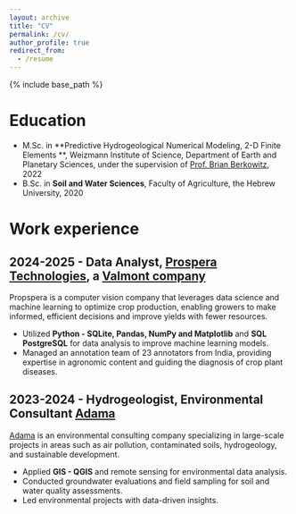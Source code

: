 ```yaml
---
layout: archive
title: "CV"
permalink: /cv/
author_profile: true
redirect_from:
  - /resume
---
```


{% include base_path %}

Education
======
* M.Sc. in **Predictive Hydrogeological Numerical Modeling, 2-D Finite Elements **, Weizmann Institute of Science, Department of Earth and Planetary Sciences,  under the supervision of [Prof. Brian Berkowitz](https://www.weizmann.ac.il/EPS/Brian/), 2022
* B.Sc. in **Soil and Water Sciences**, Faculty of Agriculture, the Hebrew University, 2020

Work experience
======
## 2024-2025 - Data Analyst, [Prospera Technologies](https://prospera.ag/about-us), a [Valmont company](https://www.valmont.com/)

Propspera is a computer vision company that leverages data science and machine learning to optimize crop production, enabling growers to make informed, efficient decisions and improve yields with fewer resources.

- Utilized **Python - SQLite, Pandas, NumPy and Matplotlib** and **SQL PostgreSQL** for data analysis to improve machine learning models.
- Managed an annotation team of 23 annotators from India, providing expertise in agronomic content and guiding the diagnosis of crop plant diseases.

## 2023-2024 - Hydrogeologist, Environmental Consultant [Adama](https://www.adam-ma.co.il/en/home/)  

[Adama](https://www.adama.com/) is an environmental consulting company specializing in large-scale projects in areas such as air pollution, contaminated soils, hydrogeology, and sustainable development.

- Applied **GIS - QGIS** and remote sensing for environmental data analysis.
- Conducted groundwater evaluations and field sampling for soil and water quality assessments.
- Led environmental projects with data-driven insights.

